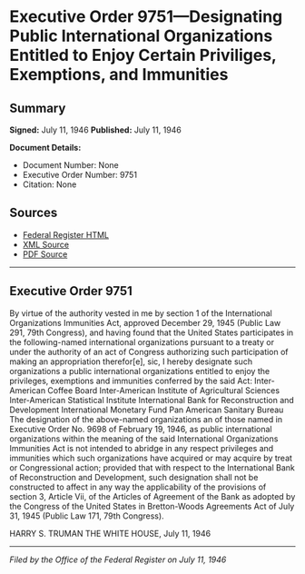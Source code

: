# Executive Order 9751—Designating Public International Organizations Entitled to Enjoy Certain Priviliges, Exemptions, and Immunities

## Summary

**Signed:** July 11, 1946
**Published:** July 11, 1946

**Document Details:**
- Document Number: None
- Executive Order Number: 9751
- Citation: None

## Sources
- [Federal Register HTML](https://www.presidency.ucsb.edu/documents/executive-order-9751-designating-public-international-organizations-entitled-enjoy-certain)
- [XML Source](None)
- [PDF Source](None)

---

## Executive Order 9751

By virtue of the authority vested in me by section 1 of the International Organizations Immunities Act, approved December 29, 1945 (Public Law 291, 79th Congress), and having found that the United States participates in the following-named international organizations pursuant to a treaty or under the authority of an act of Congress authorizing such participation of making an appropriation therefor[e], sic, I hereby designate such organizations a public international organizations entitled to enjoy the privileges, exemptions and immunities conferred by the said Act:
Inter-American Coffee Board
Inter-American Institute of Agricultural Sciences
Inter-American Statistical Institute
International Bank for Reconstruction and Development
International Monetary Fund
Pan American Sanitary Bureau
The designation of the above-named organizations an of those named in Executive Order No. 9698 of February 19, 1946, as public international organizations within the meaning of the said International Organizations Immunities Act is not intended to abridge in any respect privileges and immunities which such organizations have acquired or may acquire by treat or Congressional action; provided that with respect to the International Bank of Reconstruction and Development, such designation shall not be constructed to affect in any way the applicability of the provisions of section 3, Article Vii, of the Articles of Agreement of the Bank as adopted by the Congress of the United States in Bretton-Woods Agreements Act of July 31, 1945 (Public Law 171, 79th Congress).

HARRY S. TRUMAN
THE WHITE HOUSE,
July 11, 1946

---

*Filed by the Office of the Federal Register on July 11, 1946*
